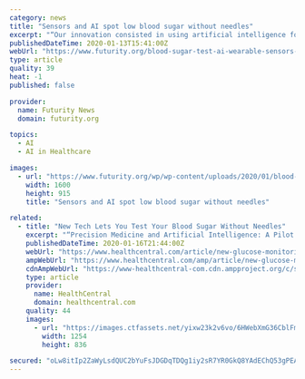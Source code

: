 ```yaml
---
category: news
title: "Sensors and AI spot low blood sugar without needles"
excerpt: "“Our innovation consisted in using artificial intelligence for automatic detecting ... data would not give the same results. Personalized therapy based on the new system could be more effective ..."
publishedDateTime: 2020-01-13T15:41:00Z
webUrl: "https://www.futurity.org/blood-sugar-test-ai-wearable-sensors-2254812/"
type: article
quality: 39
heat: -1
published: false

provider:
  name: Futurity News
  domain: futurity.org

topics:
  - AI
  - AI in Healthcare

images:
  - url: "https://www.futurity.org/wp/wp-content/uploads/2020/01/blood-sugar-test-artificial-intelligence-wearable-sensors_1600.jpg"
    width: 1600
    height: 915
    title: "Sensors and AI spot low blood sugar without needles"

related:
  - title: "New Tech Lets You Test Your Blood Sugar Without Needles"
    excerpt: "“Precision Medicine and Artificial Intelligence: A Pilot Study on Deep ... she works towards her masters in marriage and family therapy and art therapy. In a past life, she worked as the patient ..."
    publishedDateTime: 2020-01-16T21:44:00Z
    webUrl: "https://www.healthcentral.com/article/new-glucose-monitoring-device-for-diabetes"
    ampWebUrl: "https://www.healthcentral.com/amp/article/new-glucose-monitoring-device-for-diabetes"
    cdnAmpWebUrl: "https://www-healthcentral-com.cdn.ampproject.org/c/s/www.healthcentral.com/amp/article/new-glucose-monitoring-device-for-diabetes"
    type: article
    provider:
      name: HealthCentral
      domain: healthcentral.com
    quality: 44
    images:
      - url: "https://images.ctfassets.net/yixw23k2v6vo/6HWebXmG36CblFmUEiDiQi/09577f3ff78807e49ae9e3212fed07d7/iStock-1175717080.jpg"
        width: 1254
        height: 836

secured: "oLw8itIp2ZaWyLsdQUC2bYuFsJDGDqTDQg1iy2sR7YR0GkQ8YAdEChQ53gPEAIQPyzn82KkqhQBUgwh+3Wg1VA+VbJg/hxizjoc35OTFYLf1ZATBbbCC81N03kBd4jGP6osxSJhOM0LLBtzeKRVMxzOkawitdjaNeehNSZhbQ7binG7rfjTd+w4lCWEkRVJna2/voFV4ZyX7kYC+PBpbOcYPO1pI0hmEky9izsBb5VCV1yZqlf9luD3+LKwUXzL+M2l1RUr4pYf81aitLyJoHbZ8oNRWea1Y5bSUnwvZnyKNUle4VA0OsBWUuHML0zDc;WxgRu24yqUbXCWRkgKNCKQ=="
---
```


